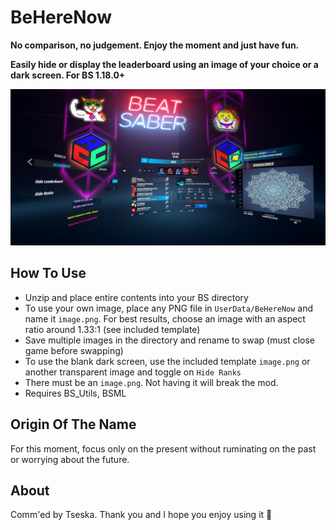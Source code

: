 # BeHereNow

**No comparison, no judgement. Enjoy the moment and just have fun.**

**Easily hide or display the leaderboard using an image of your choice or a dark screen. For BS 1.18.0+**

![screenshot](https://github.com/zeph-yr/BeHereNow/blob/master/Screenshots/beherenow_menu_small.png)

## How To Use
- Unzip and place entire contents into your BS directory
- To use your own image, place any PNG file in `UserData/BeHereNow` and name it `image.png`. For best results, choose an image with an aspect ratio around 1.33:1 (see included template)
- Save multiple images in the directory and rename to swap (must close game before swapping)
- To use the blank dark screen, use the included template `image.png` or another transparent image and toggle on `Hide Ranks`
- There must be an `image.png`. Not having it will break the mod.
- Requires BS_Utils, BSML

## Origin Of The Name
For this moment, focus only on the present without ruminating on the past or worrying about the future.

## About
Comm'ed by Tseska. Thank you and I hope you enjoy using it 💖
